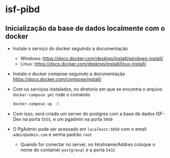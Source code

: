 # isf-pibd

## Inicialização da base de dados localmente com o docker

- Instale o serviço do docker seguindo a documentação

  - Windows: https://docs.docker.com/desktop/install/windows-install/
  - Linux: https://docs.docker.com/desktop/install/linux-install/

- Instale o docker compose seguindo a documentação https://docs.docker.com/compose/install/

- Com os serviços instalados, no diretorio em que se encontra o arquivo `docker-compose.yml` rode o comando

  ```bash
  docker-compose up -d
  ```

- Com isso, será criado um server do postgres com a base de dados ISF-Dev na porta `5555`, e um pgadmin na porta `5050`
- O PgAdmin pode ser acessado em `localhost:5050` com o email `admin@admin.com` e senha padrão `root`
  - Quando for conectar no server, no Hostname/Addres coloque o nome do container `postgresql` e a porta `5432`  
  
